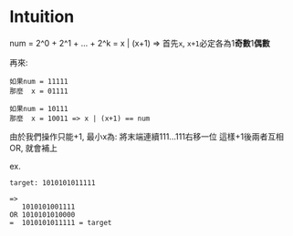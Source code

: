 # Intuition

num = 2^0 + 2^1 + ... + 2^k = x | (x+1)
=> 首先`x`, `x+1`必定各為1**奇數**1**偶數**

再來:
```
如果num = 11111
那麼  x = 01111

如果num = 10111
那麼  x = 10011 => x | (x+1) == num
```

由於我們操作只能+1, 最小x為: 將末端連續111...111右移一位
這樣+1後兩者互相OR, 就會補上

ex.

```
target: 1010101011111

=>
   1010101001111
OR 1010101010000
=  1010101011111 = target
```
